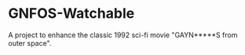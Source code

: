 # GNFOS-Watchable
A project to enhance the classic 1992 sci-fi movie "GAYN*****S from outer space".
